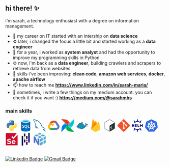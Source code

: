 ## hi there! ✨

i'm sarah, a technology enthusiast with a degree on information management.

- 🔎 my career on IT started with an intership on **data science**
- ⚙ later, i changed the focus a little bit and started working as a **data engineer**
- 📌 for a year, i worked as **system analyst** and had the opportunity to improve my programming skills in Python
- ⚙ now, i'm back as a **data engineer**, building crawlers and scrapers to retrieve data from websites
- 🌱 skills i've been improving:  **clean code**, **amazon web services**, **docker**, **apache airflow**
- 📫 how to reach me **https://www.linkedin.com/in/sarah-maria/**
- 📕 sometimes, i write a few things on my medium account. you can check it if you want :) **https://medium.com/@sarahmbs**

### main skills
<p>
  <img height="40" src="https://raw.githubusercontent.com/devicons/devicon/master/icons/python/python-original.svg">
  <img height="40" src="https://github.com/devicons/devicon/blob/master/icons/azuresqldatabase/azuresqldatabase-original.svg">
  <img height="40" src="https://github.com/devicons/devicon/blob/master/icons/mysql/mysql-original.svg">
  <img height="40" src="https://github.com/devicons/devicon/blob/master/icons/googlecloud/googlecloud-original.svg">
  <img height="40" src="https://github.com/devicons/devicon/blob/master/icons/apacheairflow/apacheairflow-original.svg">
  <img height="40" src="https://github.com/devicons/devicon/blob/master/icons/docker/docker-original.svg">
  <img height="40" src="https://github.com/devicons/devicon/blob/master/icons/firebase/firebase-original.svg">
  <img height="40" src="https://github.com/devicons/devicon/blob/master/icons/bash/bash-original.svg">
  <img height="40" src="https://github.com/devicons/devicon/blob/master/icons/git/git-original.svg">
  <img height="40" src="https://github.com/devicons/devicon/blob/master/icons/helm/helm-original.svg">
  <img height="40" src="https://github.com/devicons/devicon/blob/master/icons/kubernetes/kubernetes-original.svg">
  <img height="40" src="https://github.com/devicons/devicon/blob/master/icons/selenium/selenium-original.svg">
  <img height="40" src="https://github.com/devicons/devicon/blob/master/icons/pandas/pandas-original.svg">
  <img height="40" src="https://github.com/devicons/devicon/blob/master/icons/numpy/numpy-original.svg">
</p>
  
  ##
  
[![Linkedin Badge](https://img.shields.io/badge/-LinkedIn-blue?style=flat-square&logo=Linkedin&logoColor=white&link=https://www.linkedin.com/in/sarah-maria//)](https://www.linkedin.com/in/sarah-maria/)
[![Gmail Badge](https://img.shields.io/badge/-Gmail-red?style=flat-square&logo=Gmail&logoColor=white&link=sara.bragga01@gmail.com)](sara.bragga01@gmail.com)
